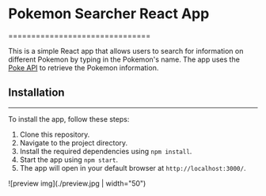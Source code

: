# Pokemon Searcher React App
===============================

This is a simple React app that allows users to search for information on different Pokemon by typing in the Pokemon's name. The app uses the [Poke API](https://pokeapi.co/) to retrieve the Pokemon information.

## Installation
------------------

To install the app, follow these steps:

1. Clone this repository.
2. Navigate to the project directory.
3. Install the required dependencies using `npm install`.
4. Start the app using `npm start`.
5. The app will open in your default browser at `http://localhost:3000/`.

![preview img](./preview.jpg | width="50")

